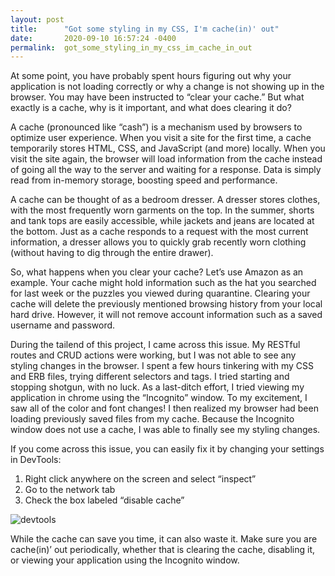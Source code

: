 ```yaml
---
layout: post
title:      "Got some styling in my CSS, I'm cache(in)' out"
date:       2020-09-10 16:57:24 -0400
permalink:  got_some_styling_in_my_css_im_cache_in_out
---
```



At some point, you have probably spent hours figuring out why your application is not loading correctly or why a change is not showing up in the browser. You may have been instructed to 
“clear your cache.” But what exactly is a cache, why is it important, and what does clearing it do?

A cache (pronounced like “cash”) is a mechanism used by browsers to optimize user experience. When you visit a site for the first time, a cache temporarily stores HTML, CSS, and JavaScript (and more) locally. When you visit the site again, the browser will load information from the cache instead of going all the way to the server and waiting for a response. Data is simply read from in-memory storage, boosting speed and performance. 

A cache can be thought of as a bedroom dresser. A dresser stores clothes, with the most frequently worn garments on the top. In the summer, shorts and tank tops are easily accessible, while jackets and jeans are located at the bottom. Just as a cache responds to a request with the most current information, a dresser allows you to quickly grab recently worn clothing (without having to dig through the entire drawer). 

So, what happens when you clear your cache? Let’s use Amazon as an example. Your cache might hold information such as the hat you searched for last week or the puzzles you viewed during quarantine. Clearing your cache will delete the previously mentioned browsing history from your local hard drive. However, it will not remove account information such as a saved username and password. 

During the tailend of this project, I came across this issue. My RESTful routes and CRUD actions were working, but I was not able to see any styling changes in the browser. I spent a few hours tinkering with my CSS and ERB files, trying different selectors and tags. I tried starting and stopping shotgun, with no luck. As a last-ditch effort, I tried viewing my application in chrome using the “Incognito” window. To my excitement, I saw all of the color and font changes! I then realized my browser had been loading previously saved files from my cache. Because the Incognito window does not use a cache, I was able to finally see my styling changes. 

If you come across this issue, you can easily fix it by changing your settings in DevTools:

1.	Right click anywhere on the screen and select “inspect”
2.	Go to the network tab
3.	Check the box labeled “disable cache”

![devtools](https://imgur.com/PW72Lhl)

While the cache can save you time, it can also waste it. Make sure you are cache(in)’ out periodically, whether that is clearing the cache, disabling it, or viewing your application using the Incognito window. 
 

